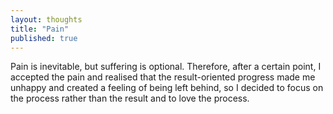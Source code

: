 ```yaml
---
layout: thoughts
title: "Pain"
published: true
---
```


Pain is inevitable, but suffering is optional. Therefore, after a certain point, I accepted the pain and realised that the result-oriented progress made me unhappy and created a feeling of being left behind, so I decided to focus on the process rather than the result and to love the process.